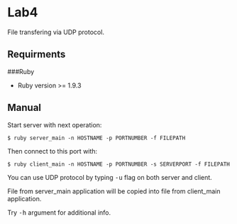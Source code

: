 Lab4
================

File transfering via UDP protocol.

Requirments
-----------

###Ruby

* Ruby version >= 1.9.3

Manual
------

Start server with next operation:

    $ ruby server_main -n HOSTNAME -p PORTNUMBER -f FILEPATH

Then connect to this port with:

    $ ruby client_main -n HOSTNAME -p PORTNUMBER -s SERVERPORT -f FILEPATH

You can use UDP protocol by typing <tt>-u</tt> flag on both server and client.

File from server_main application will be copied into file from client_main application.

Try <tt>-h</tt> argument for additional info.

  